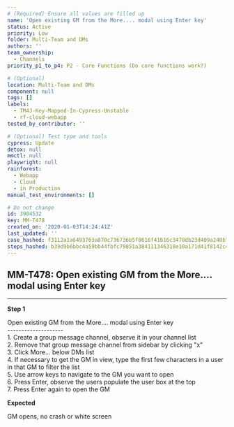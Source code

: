 ```yaml
---
# (Required) Ensure all values are filled up
name: 'Open existing GM from the More.... modal using Enter key'
status: Active
priority: Low
folder: Multi-Team and DMs
authors: ''
team_ownership:
  - Channels
priority_p1_to_p4: P2 - Core Functions (Do core functions work?)

# (Optional)
location: Multi-Team and DMs
component: null
tags: []
labels:
  - TM4J-Key-Mapped-In-Cypress-Unstable
  - rf-cloud-webapp
tested_by_contributor: ''

# (Optional) Test type and tools
cypress: Update
detox: null
mmctl: null
playwright: null
rainforest:
  - Webapp
  - Cloud
  - in Production
manual_test_environments: []

# Do not change
id: 3904532
key: MM-T478
created_on: '2020-01-03T14:24:41Z'
last_updated: ''
case_hashed: f3112a1a6493763a870c736736b5f8616f41616c3478db23d409a240b7903501d0b0cecb7ed1eea2ff3405b4ac59c772
steps_hashed: b39d9b6bbc4a59bb44fbfc79851a384111346318e10a171d41f8142c412a360bc937123b26161af70933db7679a827eb
---
```


<!-- (Auto-generated) Based on frontmatter's "key" and "name" -->

## MM-T478: Open existing GM from the More.... modal using Enter key

---

**Step 1**

Open existing GM from the More.... modal using Enter key\
\--------------------\
1\. Create a group message channel, observe it in your channel list\
2\. Remove that group message channel from sidebar by clicking "x"\
3\. Click More... below DMs list\
4\. If necessary to get the GM in view, type the first few characters in a user in that GM to filter the list\
5\. Use arrow keys to navigate to the GM you want to open\
6\. Press Enter, observe the users populate the user box at the top\
7\. Press Enter again to open the GM

**Expected**

GM opens, no crash or white screen
